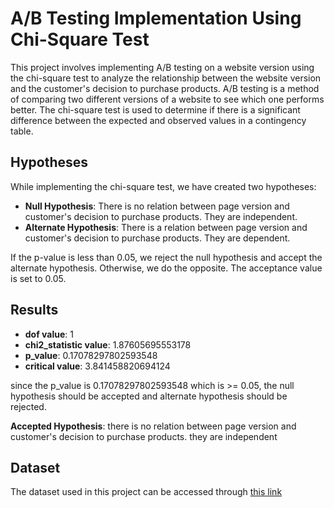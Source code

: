 # A/B Testing Implementation Using Chi-Square Test
This project involves implementing A/B testing on a website version using the chi-square test to analyze the relationship between the website version and the customer's decision to purchase products. A/B testing is a method of comparing two different versions of a website to see which one performs better. The chi-square test is used to determine if there is a significant difference between the expected and observed values in a contingency table.


## Hypotheses
While implementing the chi-square test, we have created two hypotheses:
- **Null Hypothesis**: There is no relation between page version and customer's decision to purchase products. They are independent.
- **Alternate Hypothesis**: There is a relation between page version and customer's decision to purchase products. They are dependent.

If the p-value is less than 0.05, we reject the null hypothesis and accept the alternate hypothesis. Otherwise, we do the opposite. The acceptance value is set to 0.05.


## Results
 - **dof value**:  1
 - **chi2_statistic value**:  1.87605695553178
 - **p_value**:  0.17078297802593548
 - **critical value**:  3.841458820694124
 
 since the p_value is  0.17078297802593548  which is >= 0.05, the null hypothesis should be accepted and alternate hypothesis should be rejected.
 
**Accepted Hypothesis**: there is no relation between page version and customer's decision to purchase products. they are independent

## Dataset
The dataset used in this project can be accessed through [this link](https://www.kaggle.com/datasets/putdejudomthai/ecommerce-ab-testing-2022-dataset1)
